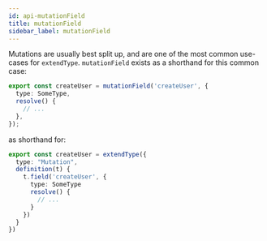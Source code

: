 ```yaml
---
id: api-mutationField
title: mutationField
sidebar_label: mutationField
---
```


Mutations are usually best split up, and are one of the most common use-cases for `extendType`. `mutationField` exists as a shorthand for this common case:

```ts
export const createUser = mutationField('createUser', {
  type: SomeType,
  resolve() {
    // ...
  },
});
```

as shorthand for:

```ts
export const createUser = extendType({
  type: "Mutation",
  definition(t) {
    t.field('createUser', {
      type: SomeType
      resolve() {
        // ...
      }
    })
  }
})
```
